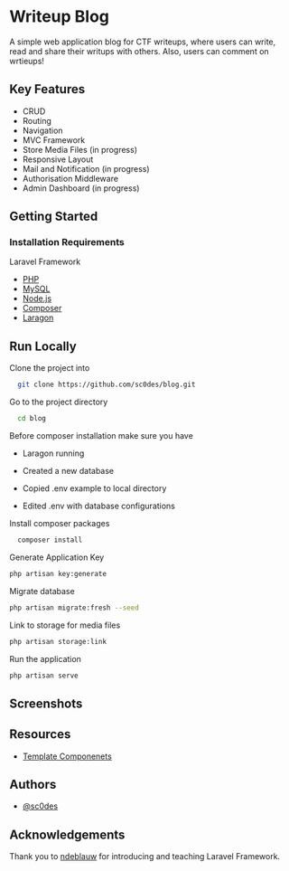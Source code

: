 # Writeup Blog

A simple web application blog for CTF writeups, where users can write, read and share their writups with others. 
Also, users can comment on wrtieups!

## Key Features

- CRUD
- Routing
- Navigation
- MVC Framework
- Store Media Files (in progress)
- Responsive Layout
- Mail and Notification (in progress)
- Authorisation Middleware
- Admin Dashboard (in progress)


## Getting Started

### Installation Requirements

 Laravel Framework

 - [PHP](https://www.php.net/downloads.php)
 - [MySQL](https://www.mysql.com/downloads/)
 - [Node.js](https://nodejs.org/en/)
 - [Composer](https://getcomposer.org/)
 - [Laragon](https://laragon.org/download/)

 

## Run Locally

Clone the project into

```bash
  git clone https://github.com/sc0des/blog.git
```

Go to the project directory

```bash
  cd blog
```
Before composer installation make sure you have

* Laragon running 

* Created a new database 

* Copied .env example to local directory

* Edited .env with database configurations


Install composer packages 

```bash
  composer install
```

Generate Application Key

```bash
php artisan key:generate
```

Migrate database 

```bash
php artisan migrate:fresh --seed
```

Link to storage for media files

```bash
php artisan storage:link
```

Run the  application 

```bash
php artisan serve
```



## Screenshots



## Resources

- [Template Componenets](https://mambaui.com/)


## Authors

- [@sc0des](https://github.com/sc0des)


## Acknowledgements

  Thank you to [ndeblauw](https://github.com/ndeblauw) for introducing and teaching Laravel Framework.

 

